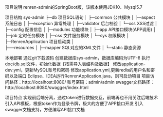 项目说明
renren-admin的SpringBoot版，该版本使用JDK10、Mysql5.7

项目结构
sys-admin
├─db  项目SQL语句
│
├─common 公共模块
│  ├─aspect 系统日志
│  ├─exception 异常处理
│  ├─validator 后台校验
│  └─xss XSS过滤
│ 
├─config 配置信息
│ 
├─modules 功能模块
│  ├─app API接口模块(APP调用)
│  ├─job 定时任务模块
│  ├─oss 文件服务模块
│  └─sys 权限模块
│ 
├─RenrenApplication 项目启动类
│  
├──resources 
│  ├─mapper SQL对应的XML文件
│  └─static 静态资源 



本地部署
通过git下载源码
创建数据库sys-admin，数据库编码为UTF-8
执行doc/db.sql文件，初始化数据【按需导入表结构及数据】
修改application-dev.yml，更新MySQL账号和密码
修改application.yml,更新redis的用户名和密码以及端口
Eclipse、IDEA运行RenrenApplication.java，则可启动项目
项目访问路径：http://localhost:8080/
账号密码：admin/admin
swagger文档路径：http://localhost:8080/swagger/index.html

项目特点
实现前后端分离，通过token进行数据交互，前端再也不用关注后端技术
引入API模板，根据token作为登录令牌，极大的方便了APP接口开发
引入swagger文档支持，方便编写API接口文档
